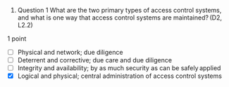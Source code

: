1. Question 1
What are the two primary types of access control systems, and what is one way that access control systems are maintained? (D2, L2.2)  

1 point

- [ ] Physical and network; due diligence
- [ ] Deterrent and corrective; due care and due diligence
- [ ] Integrity and availability; by as much security as can be safely applied
- [x] Logical and physical; central administration of access control systems  
